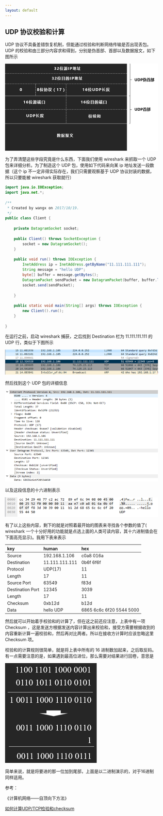 ```yaml
---
layout: default
---
```


## UDP 协议校验和计算

UDP 协议不具备差错恢复机制，但能通过校验和判断网络传输是否出现丢包。UDP 的校验和由三部分内容求和得到，分别是伪首部、首部以及数据报文，如下图所示

![](/resources/2017-10-19-udp-protocol-checksum/udp2.png)

为了弄清楚这些字段究竟是什么东西，下面我们使用 wireshark 来抓取一个 UDP 包来详细分析。为了制造这个 UDP 包，使用如下代码来向某 ip 地址发送一段数据（这个 ip 不一定非得实际存在，我们只需要观察基于 UDP 协议封装的数据，所以只要能被 wireshark 获取就行）

```java
import java.io.IOException;
import java.net.*;

/**
 * Created by wangx on 2017/10/19.
 */
public class Client {

    private DatagramSocket socket;

    public Client() throws SocketException {
        socket = new DatagramSocket();
    }

    public void run() throws IOException {
        InetAddress ip = InetAddress.getByName("11.111.111.111");
        String message = "hello UDP";
        byte[] buffer = message.getBytes();
        DatagramPacket sendPacket = new DatagramPacket(buffer, buffer.length, ip, 12345);
        socket.send(sendPacket);

    }

    public static void main(String[] args) throws IOException {
        new Client().run();
    }

}
```

在运行之前，启动 wireshark 捕获，之后找到 Destination 栏为 11.111.111.111 的 UDP 行，类似于下图所示

![](/resources/2017-10-19-udp-protocol-checksum/wireshark.png)

然后找到这个 UDP 包的详细信息

![](/resources/2017-10-19-udp-protocol-checksum/detail.png)

以及这段信息的十六进制表示

![](/resources/2017-10-19-udp-protocol-checksum/hex.png)

有了以上这些内容，剩下的就是对照着最开始的图表来寻找各个参数的值了( wireshark 一个十分好用的功能就是点选上面的人类可读内容，其十六进制值会在下面高亮显示)。我用下表来表示

|key|human|hex|
|:--|:----|:--|
|Source|192.168.1.106|c0a8 016a|
|Destination|11.111.111.111|0b6f 6f6f|
|Protocol|UDP(17)|11|
|Length|17|11|
|Source Port|63549|f83d|
|Destination Port|12345|3039|
|Length|17|11|
|Checksum|0xb12d|b12d|
|Data|hello UDP|6865 6c6c 6f20 5544 5000|

然后就可以开始着手校验和的计算了，但在这之前还应注意，上表中有一项 Checksum ，这是发送方根据发送内容计算出来校验和，接受方需要根据收到的内容重新计算一遍校验和，然后再对比两者。所以在接收方计算时应该忽略这里 Checksum 项。

校验和的计算规则很简单，就是将上表中所有的 16 进制数加起来，之后取反码。有一点需要注意的是，如果遇到最高位进位，那么需要对结果进行回卷，意思是

![](/resources/2017-10-19-udp-protocol-checksum/backscroll.png)

简单来说，就是将要进的那一位加到尾部，上面是以二进制演示的，对于16进制同样适用。

参考：

《计算机网络——自顶向下方法》

[如何计算UDP/TCP检验和checksum](http://blog.csdn.net/lanhy999/article/details/51123626)